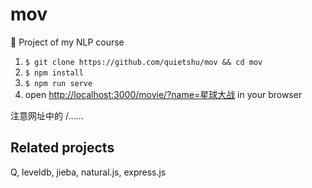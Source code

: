 # mov
:construction: Project of my NLP course

1. `$ git clone https://github.com/quietshu/mov && cd mov`
2. `$ npm install`
3. `$ npm run serve`
4. open [http://localhost:3000/movie/?name=星球大战](http://localhost:3000/movie/?name=星球大战) in your browser

注意网址中的 /……

## Related projects

Q, leveldb, jieba, natural.js, express.js
